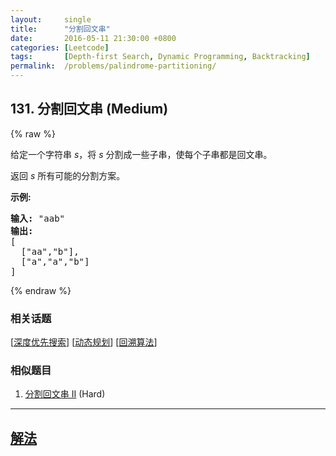 ```yaml
---
layout:     single
title:      "分割回文串"
date:       2016-05-11 21:30:00 +0800
categories: [Leetcode]
tags:       [Depth-first Search, Dynamic Programming, Backtracking]
permalink:  /problems/palindrome-partitioning/
---
```


## 131. 分割回文串 (Medium)

{% raw %}

<p>给定一个字符串 <em>s</em>，将<em> s </em>分割成一些子串，使每个子串都是回文串。</p>

<p>返回 <em>s</em> 所有可能的分割方案。</p>

<p><strong>示例:</strong></p>

<pre><strong>输入:</strong>&nbsp;&quot;aab&quot;
<strong>输出:</strong>
[
  [&quot;aa&quot;,&quot;b&quot;],
  [&quot;a&quot;,&quot;a&quot;,&quot;b&quot;]
]</pre>

{% endraw %}

### 相关话题
  [[深度优先搜索](https://github.com/openset/leetcode/tree/master/tag/depth-first-search/README.md)]
  [[动态规划](https://github.com/openset/leetcode/tree/master/tag/dynamic-programming/README.md)]
  [[回溯算法](https://github.com/openset/leetcode/tree/master/tag/backtracking/README.md)]

### 相似题目
  1. [分割回文串 II](/problems/palindrome-partitioning-ii) (Hard)

---

## [解法](https://github.com/openset/leetcode/tree/master/problems/palindrome-partitioning)
